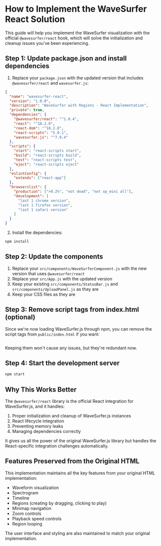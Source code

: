 # How to Implement the WaveSurfer React Solution

This guide will help you implement the WaveSurfer visualization with the official `@wavesurfer/react` hook, which will solve the initialization and cleanup issues you've been experiencing.

## Step 1: Update package.json and install dependencies

1. Replace your `package.json` with the updated version that includes `@wavesurfer/react` and `wavesurfer.js`:

```json
{
  "name": "wavesurfer-react",
  "version": "1.0.0",
  "description": "WaveSurfer with Regions - React Implementation",
  "private": true,
  "dependencies": {
    "@wavesurfer/react": "^1.0.4",
    "react": "^18.2.0",
    "react-dom": "^18.2.0",
    "react-scripts": "5.0.1",
    "wavesurfer.js": "^7.9.4"
  },
  "scripts": {
    "start": "react-scripts start",
    "build": "react-scripts build",
    "test": "react-scripts test",
    "eject": "react-scripts eject"
  },
  "eslintConfig": {
    "extends": ["react-app"]
  },
  "browserslist": {
    "production": [">0.2%", "not dead", "not op_mini all"],
    "development": [
      "last 1 chrome version",
      "last 1 firefox version",
      "last 1 safari version"
    ]
  }
}
```

2. Install the dependencies:

```bash
npm install
```

## Step 2: Update the components

1. Replace your `src/components/WaveSurferComponent.js` with the new version that uses `@wavesurfer/react`
2. Replace your `src/App.js` with the updated version
3. Keep your existing `src/components/StatusBar.js` and `src/components/UploadPanel.js` as they are
4. Keep your CSS files as they are

## Step 3: Remove script tags from index.html (optional)

Since we're now loading WaveSurfer.js through npm, you can remove the script tags from `public/index.html` if you want:

```html

```

Keeping them won't cause any issues, but they're redundant now.

## Step 4: Start the development server

```bash
npm start
```

## Why This Works Better

The `@wavesurfer/react` library is the official React integration for WaveSurfer.js, and it handles:

1. Proper initialization and cleanup of WaveSurfer.js instances
2. React lifecycle integration
3. Preventing memory leaks
4. Managing dependencies correctly

It gives us all the power of the original WaveSurfer.js library but handles the React-specific integration challenges automatically.

## Features Preserved from the Original HTML

This implementation maintains all the key features from your original HTML implementation:

- Waveform visualization
- Spectrogram
- Timeline
- Regions (creating by dragging, clicking to play)
- Minimap navigation
- Zoom controls
- Playback speed controls
- Region looping

The user interface and styling are also maintained to match your original implementation.

